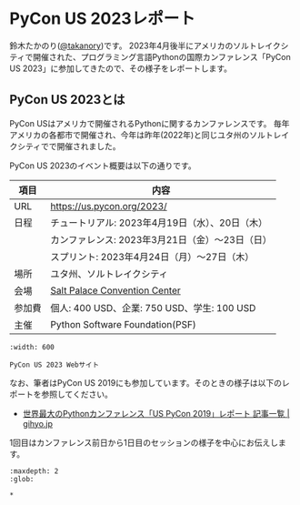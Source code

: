 # PyCon US 2023レポート

鈴木たかのり([@takanory](https://twitter.com/takanory))です。
2023年4月後半にアメリカのソルトレイクシティで開催された、プログラミング言語Pythonの国際カンファレンス「PyCon US 2023」に参加してきたので、その様子をレポートします。

## PyCon US 2023とは

PyCon USはアメリカで開催されるPythonに関するカンファレンスです。
毎年アメリカの各都市で開催され、今年は昨年(2022年)と同じユタ州のソルトレイクシティでで開催されました。

PyCon US 2023のイベント概要は以下の通りです。

|項目|内容|
|--|--|
|URL|<https://us.pycon.org/2023/>|
|日程|チュートリアル: 2023年4月19日（水）、20日（木）|
| | カンファレンス: 2023年3月21日（金）～23日（日）|
| | スプリント: 2023年4月24日（月）〜27日（木）|
|場所|ユタ州、ソルトレイクシティ|
|会場|[Salt Palace Convention Center](https://www.visitsaltlake.com/salt-palace-convention-center/)|
|参加費|個人: 400 USD、企業: 750 USD、学生: 100 USD|
|主催|Python Software Foundation(PSF)|

```{figure} images/pyconus2023.png
:width: 600

PyCon US 2023 Webサイト
```

なお、筆者はPyCon US 2019にも参加しています。そのときの様子は以下のレポートを参照してください。

* [世界最大のPythonカンファレンス「US PyCon 2019」レポート 記事一覧 | gihyo.jp](https://gihyo.jp/list/group/%E4%B8%96%E7%95%8C%E6%9C%80%E5%A4%A7%E3%81%AEPython%E3%82%AB%E3%83%B3%E3%83%95%E3%82%A1%E3%83%AC%E3%83%B3%E3%82%B9-US-PyCon-2019-%E3%83%AC%E3%83%9D%E3%83%BC%E3%83%88#rt:/news/report/01/us-pycon2019/0001)

1回目はカンファレンス前日から1日目のセッションの様子を中心にお伝えします。

```{toctree}
:maxdepth: 2
:glob:

*
```
